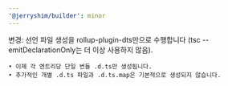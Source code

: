 ```yaml
---
'@jerryshim/builder': minor
---
```


변경: 선언 파일 생성을 rollup-plugin-dts만으로 수행합니다 (tsc --emitDeclarationOnly는 더 이상 사용하지 않음).

    • 이제 각 엔트리당 단일 번들 .d.ts만 생성됩니다.
    • 추가적인 개별 .d.ts 파일과 .d.ts.map은 기본적으로 생성되지 않습니다.
